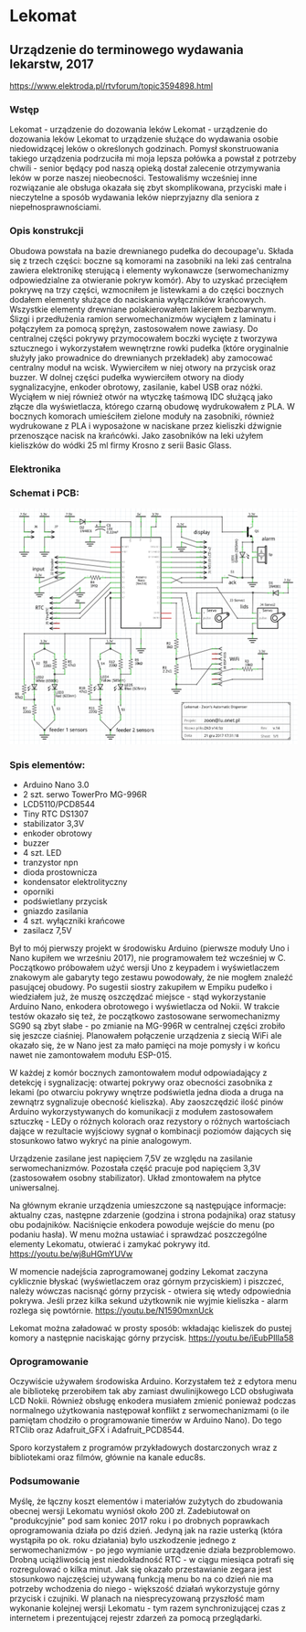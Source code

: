 # Lekomat
## Urządzenie do terminowego wydawania lekarstw, 2017

https://www.elektroda.pl/rtvforum/topic3594898.html

### Wstęp
Lekomat - urządzenie do dozowania leków Lekomat - urządzenie do dozowania leków
Lekomat to urządzenie służące do wydawania osobie niedowidzącej leków o określonych godzinach.
Pomysł skonstruowania takiego urządzenia podrzuciła mi moja lepsza połówka a powstał z potrzeby chwili - senior będący pod naszą opieką dostał zalecenie otrzymywania leków w porze naszej nieobecności.
Testowaliśmy wcześniej inne rozwiązanie ale obsługa okazała się zbyt skomplikowana, przyciski małe i nieczytelne a sposób wydawania leków nieprzyjazny dla seniora z niepełnosprawnościami.

### Opis konstrukcji
Obudowa powstała na bazie drewnianego pudełka do decoupage'u. Składa się z trzech części: boczne są komorami na zasobniki na leki zaś centralna zawiera elektronikę sterującą i elementy wykonawcze (serwomechanizmy odpowiedzialne za otwieranie pokryw komór). Aby to uzyskać przeciąłem pokrywę na trzy części, wzmocniłem je listewkami a do części bocznych dodałem elementy służące do naciskania wyłączników krańcowych. Wszystkie elementy drewniane polakierowałem lakierem bezbarwnym. Ślizgi i przedłużenia ramion serwomechanizmów wyciąłem z laminatu i połączyłem za pomocą sprężyn, zastosowałem nowe zawiasy. Do centralnej części pokrywy przymocowałem boczki wycięte z tworzywa sztucznego i wykorzystałem wewnętrzne rowki pudełka (które oryginalnie służyły jako prowadnice do drewnianych przekładek) aby zamocować centralny moduł na wcisk. Wywierciłem w niej otwory na przycisk oraz buzzer. W dolnej części pudełka wywierciłem otwory na diody sygnalizacyjne, enkoder obrotowy, zasilanie, kabel USB oraz nóżki. Wyciąłem w niej również otwór na wtyczkę taśmową IDC służącą jako złącze dla wyświetlacza, którego czarną obudowę wydrukowałem z PLA. W bocznych komorach umieściłem zielone moduły na zasobniki, również wydrukowane z PLA i wyposażone w naciskane przez kieliszki dźwignie przenoszące nacisk na krańcówki. Jako zasobników na leki użyłem kieliszków do wódki 25 ml firmy Krosno z serii Basic Glass.

### Elektronika
### Schemat i PCB:
![Schemat](https://github.com/z-niedzwiedz/Lekomat/blob/master/Lekomat%20-%20schemat.PNG)

### Spis elementów:
- Arduino Nano 3.0
- 2 szt. serwo TowerPro MG-996R
- LCD5110/PCD8544
- Tiny RTC DS1307
- stabilizator 3,3V
- enkoder obrotowy
- buzzer
- 4 szt. LED
- tranzystor npn
- dioda prostownicza
- kondensator elektrolityczny
- oporniki
- podświetlany przycisk
- gniazdo zasilania
- 4 szt. wyłączniki krańcowe
- zasilacz 7,5V

Był to mój pierwszy projekt w środowisku Arduino (pierwsze moduły Uno i Nano kupiłem we wrześniu 2017), nie programowałem też wcześniej w C. Początkowo próbowałem użyć wersji Uno z keypadem i wyświetlaczem znakowym ale gabaryty tego zestawu powodowały, że nie mogłem znaleźć pasującej obudowy. Po sugestii siostry zakupiłem w Empiku pudełko i wiedziałem już, że muszę oszczędzać miejsce - stąd wykorzystanie Arduino Nano, enkodera obrotowego i wyświetlacza od Nokii. W trakcie testów okazało się też, że początkowo zastosowane serwomechanizmy SG90 są zbyt słabe - po zmianie na MG-996R w centralnej części zrobiło się jeszcze ciaśniej. Planowałem połączenie urządzenia z siecią WiFi ale okazało się, że w Nano jest za mało pamięci na moje pomysły i w końcu nawet nie zamontowałem modułu ESP-015.

W każdej z komór bocznych zamontowałem moduł odpowiadający z detekcję i sygnalizację: otwartej pokrywy oraz obecności zasobnika z lekami (po otwarciu pokrywy wnętrze podświetla jedna dioda a druga na zewnątrz sygnalizuje obecność kieliszka). Aby zaoszczędzić ilość pinów Arduino wykorzystywanych do komunikacji z modułem zastosowałem sztuczkę - LEDy o różnych kolorach oraz rezystory o różnych wartościach dające w rezultacie wyjściowy sygnał o kombinacji poziomów dających się stosunkowo łatwo wykryć na pinie analogowym.

Urządzenie zasilane jest napięciem 7,5V ze względu na zasilanie serwomechanizmów. Pozostała część pracuje pod napięciem 3,3V (zastosowałem osobny stabilizator). Układ zmontowałem na płytce uniwersalnej.

Na głównym ekranie urządzenia umieszczone są następujące informacje: aktualny czas, następne zdarzenie (godzina i strona podajnika) oraz statusy obu podajników. Naciśnięcie enkodera powoduje wejście do menu (po podaniu hasła). W menu można ustawiać i sprawdzać poszczególne elementy Lekomatu, otwierać i zamykać pokrywy itd. https://youtu.be/wj8uHGmYUVw

W momencie nadejścia zaprogramowanej godziny Lekomat zaczyna cyklicznie błyskać (wyświetlaczem oraz górnym przyciskiem) i piszczeć, należy wówczas nacisnąć górny przycisk - otwiera się wtedy odpowiednia pokrywa. Jeśli przez kilka sekund użytkownik nie wyjmie kieliszka - alarm rozlega się powtórnie. https://youtu.be/N1590mxnUck

Lekomat można załadować w prosty sposób: wkładając kieliszek do pustej komory a następnie naciskając górny przycisk. https://youtu.be/iEubPIlIa58

### Oprogramowanie
Oczywiście używałem środowiska Arduino. Korzystałem też z edytora menu ale bibliotekę przerobiłem tak aby zamiast dwulinijkowego LCD obsługiwała LCD Nokii. Również obsługę enkodera musiałem zmienić ponieważ podczas normalnego użytkowania następował konflikt z serwomechanizmami (o ile pamiętam chodziło o programowanie timerów w Arduino Nano). Do tego RTClib oraz Adafruit_GFX i Adafruit_PCD8544.

Sporo korzystałem z programów przykładowych dostarczonych wraz z bibliotekami oraz filmów, głównie na kanale educ8s.

### Podsumowanie
Myślę, że łączny koszt elementów i materiałów zużytych do zbudowania obecnej wersji Lekomatu wyniósł około 200 zł. Zadebiutował on "produkcyjnie" pod sam koniec 2017 roku i po drobnych poprawkach oprogramowania działa po dziś dzień. Jedyną jak na razie usterką (która wystąpiła po ok. roku działania) było uszkodzenie jednego z serwomechanizmów - po jego wymianie urządzenie działa bezproblemowo. Drobną uciążliwością jest niedokładność RTC - w ciągu miesiąca potrafi się rozregulować o kilka minut. Jak się okazało przestawianie zegara jest stosunkowo najczęściej używaną funkcją menu bo na co dzień nie ma potrzeby wchodzenia do niego - większość działań wykorzystuje górny przycisk i czujniki. W planach na niesprecyzowaną przyszłość mam wykonanie kolejnej wersji Lekomatu - tym razem synchronizującej czas z internetem i prezentującej rejestr zdarzeń za pomocą przeglądarki.

